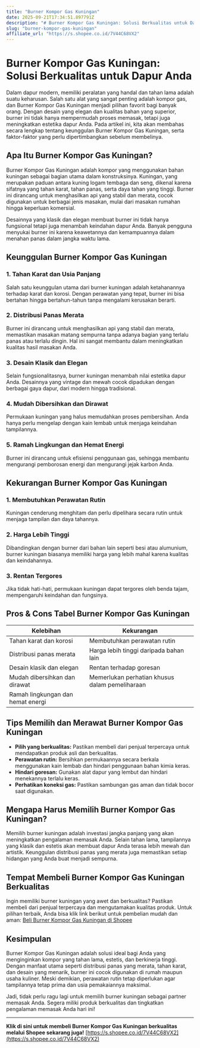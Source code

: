 ```yaml
---
title: "Burner Kompor Gas Kuningan"
date: 2025-09-21T17:34:51.897791Z
description: "# Burner Kompor Gas Kuningan: Solusi Berkualitas untuk Dapur Anda..."
slug: "burner-kompor-gas-kuningan"
affiliate_url: "https://s.shopee.co.id/7V44C68VX2"
---
```

# Burner Kompor Gas Kuningan: Solusi Berkualitas untuk Dapur Anda

Dalam dapur modern, memiliki peralatan yang handal dan tahan lama adalah suatu keharusan. Salah satu alat yang sangat penting adalah kompor gas, dan Burner Kompor Gas Kuningan menjadi pilihan favorit bagi banyak orang. Dengan desain yang elegan dan kualitas bahan yang superior, burner ini tidak hanya mempermudah proses memasak, tetapi juga meningkatkan estetika dapur Anda. Pada artikel ini, kita akan membahas secara lengkap tentang keunggulan Burner Kompor Gas Kuningan, serta faktor-faktor yang perlu dipertimbangkan sebelum membelinya.

## Apa Itu Burner Kompor Gas Kuningan?

Burner Kompor Gas Kuningan adalah kompor yang menggunakan bahan kuningan sebagai bagian utama dalam konstruksinya. Kuningan, yang merupakan paduan antara kuning logam tembaga dan seng, dikenal karena sifatnya yang tahan karat, tahan panas, serta daya tahan yang tinggi. Burner ini dirancang untuk menghasilkan api yang stabil dan merata, cocok digunakan untuk berbagai jenis masakan, mulai dari masakan rumahan hingga keperluan komersial.

Desainnya yang klasik dan elegan membuat burner ini tidak hanya fungsional tetapi juga menambah keindahan dapur Anda. Banyak pengguna menyukai burner ini karena keawetannya dan kemampuannya dalam menahan panas dalam jangka waktu lama.

## Keunggulan Burner Kompor Gas Kuningan

### 1. Tahan Karat dan Usia Panjang

Salah satu keunggulan utama dari burner kuningan adalah ketahanannya terhadap karat dan korosi. Dengan perawatan yang tepat, burner ini bisa bertahan hingga bertahun-tahun tanpa mengalami kerusakan berarti.

### 2. Distribusi Panas Merata

Burner ini dirancang untuk menghasilkan api yang stabil dan merata, memastikan masakan matang sempurna tanpa adanya bagian yang terlalu panas atau terlalu dingin. Hal ini sangat membantu dalam meningkatkan kualitas hasil masakan Anda.

### 3. Desain Klasik dan Elegan

Selain fungsionalitasnya, burner kuningan menambah nilai estetika dapur Anda. Desainnya yang vintage dan mewah cocok dipadukan dengan berbagai gaya dapur, dari modern hingga tradisional.

### 4. Mudah Dibersihkan dan Dirawat

Permukaan kuningan yang halus memudahkan proses pembersihan. Anda hanya perlu mengelap dengan kain lembab untuk menjaga keindahan tampilannya.

### 5. Ramah Lingkungan dan Hemat Energi

Burner ini dirancang untuk efisiensi penggunaan gas, sehingga membantu mengurangi pemborosan energi dan mengurangi jejak karbon Anda.

## Kekurangan Burner Kompor Gas Kuningan

### 1. Membutuhkan Perawatan Rutin

Kuningan cenderung menghitam dan perlu dipelihara secara rutin untuk menjaga tampilan dan daya tahannya.

### 2. Harga Lebih Tinggi

Dibandingkan dengan burner dari bahan lain seperti besi atau alumunium, burner kuningan biasanya memiliki harga yang lebih mahal karena kualitas dan keindahannya.

### 3. Rentan Tergores

Jika tidak hati-hati, permukaan kuningan dapat tergores oleh benda tajam, mempengaruhi keindahan dan fungsinya.

## Pros & Cons Tabel Burner Kompor Gas Kuningan

| Kelebihan                                       | Kekurangan                                              |
|------------------------------------------------|--------------------------------------------------------|
| Tahan karat dan korosi                       | Membutuhkan perawatan rutin                          |
| Distribusi panas merata                      | Harga lebih tinggi daripada bahan lain             |
| Desain klasik dan elegan                     | Rentan terhadap goresan                              |
| Mudah dibersihkan dan dirawat              | Memerlukan perhatian khusus dalam pemeliharaan  |
| Ramah lingkungan dan hemat energi           |                                                        |

## Tips Memilih dan Merawat Burner Kompor Gas Kuningan

- **Pilih yang berkualitas:** Pastikan membeli dari penjual terpercaya untuk mendapatkan produk asli dan berkualitas.
- **Perawatan rutin:** Bersihkan permukaannya secara berkala menggunakan kain lembab dan hindari penggunaan bahan kimia keras.
- **Hindari goresan:** Gunakan alat dapur yang lembut dan hindari menekannya terlalu keras.
- **Perhatikan koneksi gas:** Pastikan sambungan gas aman dan tidak bocor saat digunakan.

## Mengapa Harus Memilih Burner Kompor Gas Kuningan?

Memilih burner kuningan adalah investasi jangka panjang yang akan meningkatkan pengalaman memasak Anda. Selain tahan lama, tampilannya yang klasik dan estetis akan membuat dapur Anda terasa lebih mewah dan artistik. Keunggulan distribusi panas yang merata juga memastikan setiap hidangan yang Anda buat menjadi sempurna.

## Tempat Membeli Burner Kompor Gas Kuningan Berkualitas

Ingin memiliki burner kuningan yang awet dan berkualitas? Pastikan membeli dari penjual terpercaya dan mengutamakan kualitas produk. Untuk pilihan terbaik, Anda bisa klik link berikut untuk pembelian mudah dan aman: [Beli Burner Kompor Gas Kuningan di Shopee](https://s.shopee.co.id/7V44C68VX2)

## Kesimpulan

Burner Kompor Gas Kuningan adalah solusi ideal bagi Anda yang menginginkan kompor yang tahan lama, estetis, dan berkinerja tinggi. Dengan manfaat utama seperti distribusi panas yang merata, tahan karat, dan desain yang menarik, burner ini cocok digunakan di rumah maupun usaha kuliner. Meski demikian, perawatan rutin tetap diperlukan agar tampilannya tetap prima dan usia pemakaiannya maksimal.

Jadi, tidak perlu ragu lagi untuk memilih burner kuningan sebagai partner memasak Anda. Segera miliki produk berkualitas dan tingkatkan pengalaman memasak Anda hari ini!

---

**Klik di sini untuk membeli Burner Kompor Gas Kuningan berkualitas melalui Shopee sekarang juga!** [https://s.shopee.co.id/7V44C68VX2](https://s.shopee.co.id/7V44C68VX2)